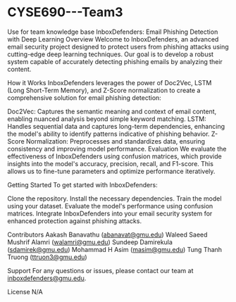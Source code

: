 # CYSE690---Team3
Use for team knowledge base
InboxDefenders: Email Phishing Detection with Deep Learning
Overview
Welcome to InboxDefenders, an advanced email security project designed to protect users from phishing attacks using cutting-edge deep learning techniques. Our goal is to develop a robust system capable of accurately detecting phishing emails by analyzing their content.

How it Works
InboxDefenders leverages the power of Doc2Vec, LSTM (Long Short-Term Memory), and Z-Score normalization to create a comprehensive solution for email phishing detection:

Doc2Vec: Captures the semantic meaning and context of email content, enabling nuanced analysis beyond simple keyword matching.
LSTM: Handles sequential data and captures long-term dependencies, enhancing the model's ability to identify patterns indicative of phishing behavior.
Z-Score Normalization: Preprocesses and standardizes data, ensuring consistency and improving model performance.
Evaluation
We evaluate the effectiveness of InboxDefenders using confusion matrices, which provide insights into the model's accuracy, precision, recall, and F1-score. This allows us to fine-tune parameters and optimize performance iteratively.

Getting Started
To get started with InboxDefenders:

Clone the repository.
Install the necessary dependencies.
Train the model using your dataset.
Evaluate the model's performance using confusion matrices.
Integrate InboxDefenders into your email security system for enhanced protection against phishing attacks.

Contributors
Aakash Banavathu (abanavat@gmu.edu)
Waleed Saeed Mushrif Alamri (walamri@gmu.edu)
Sundeep Damirekula (sdamirek@gmu.edu)
Mohammad H Asim (masim@gmu.edu)
Tung Thanh Truong (ttruon3@gmu.edu)

Support
For any questions or issues, please contact our team at inboxdefenders@gmu.edu.

License
N/A
